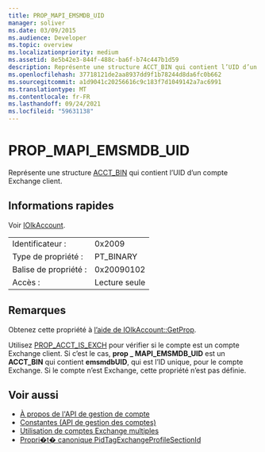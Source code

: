 ```yaml
---
title: PROP_MAPI_EMSMDB_UID
manager: soliver
ms.date: 03/09/2015
ms.audience: Developer
ms.topic: overview
ms.localizationpriority: medium
ms.assetid: 8e5b42e3-844f-488c-ba6f-b74c447b1d59
description: Représente une structure ACCT_BIN qui contient l’UID d’un compte Exchange client.
ms.openlocfilehash: 37718121de2aa8937dd9f1b78244d8da6fc0b662
ms.sourcegitcommit: a1d9041c20256616c9c183f7d1049142a7ac6991
ms.translationtype: MT
ms.contentlocale: fr-FR
ms.lasthandoff: 09/24/2021
ms.locfileid: "59631138"
---
```

# <a name="prop_mapi_emsmdb_uid"></a>PROP_MAPI_EMSMDB_UID

Représente une structure [ACCT_BIN](acct_bin.md) qui contient l’UID d’un compte Exchange client. 
  
## <a name="quick-info"></a>Informations rapides

Voir [IOlkAccount](iolkaccount.md).
  
|||
|:-----|:-----|
|Identificateur :  <br/> |0x2009  <br/> |
|Type de propriété :  <br/> |PT_BINARY  <br/> |
|Balise de propriété :  <br/> |0x20090102  <br/> |
|Accès :  <br/> |Lecture seule  <br/> |
   
## <a name="remarks"></a>Remarques

Obtenez cette propriété à [l’aide de IOlkAccount::GetProp](iolkaccount-getprop.md).
  
Utilisez [PROP_ACCT_IS_EXCH](prop_acct_is_exch.md) pour vérifier si le compte est un compte Exchange client. Si c’est le cas, **prop \_ MAPI_EMSMDB_UID** est un **ACCT_BIN** qui contient **emsmdbUID**, qui est l’ID unique, pour le compte Exchange. Si le compte n’est Exchange, cette propriété n’est pas définie.
  
## <a name="see-also"></a>Voir aussi

- [À propos de l'API de gestion de compte](about-the-account-management-api.md) 
- [Constantes (API de gestion des comptes)](constants-account-management-api.md)
- [Utilisation de comptes Exchange multiples](https://msdn.microsoft.com/library/4e1804bf-4c50-4942-a7ab-9a8caf1be7e5%28Office.15%29.aspx)  
- [Propri�t� canonique PidTagExchangeProfileSectionId](https://msdn.microsoft.com/library/4ad2f417-be8f-4fc8-9321-82097289074b%28Office.15%29.aspx)

